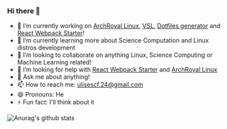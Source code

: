 ### Hi there 👋

<!--
**ulises-jeremias/ulises-jeremias** is a ✨ _special_ ✨ repository because its `README.md` (this file) appears on your GitHub profile.

Here are some ideas to get you started:
-->
- 🔭 I’m currently working on [ArchRoyal Linux](https://github.com/ArchRoyal-Linux), [VSL](https://github.com/vlang/vsl), [Dotfiles generator](https://github.com/ulises-jeremias/dotfiles) and [React Webpack Starter](https://github.com/ulises-jeremias/react-webpack-starter)!
- 🌱 I’m currently learning more about Science Computation and Linux distros development
- 👯 I’m looking to collaborate on anything Linux, Science Computing or Machine Learning related!
- 🤔 I’m looking for help with [React Webpack Starter](https://github.com/ulises-jeremias/react-webpack-starter) and [ArchRoyal Linux](https://github.com/ArchRoyal-Linux)
- 💬 Ask me about anything!
- 📫 How to reach me: ulisescf.24@gmail.com
- 😄 Pronouns: He
- ⚡ Fun fact: I'll think about it

![Anurag's github stats](https://github-readme-stats.vercel.app/api?username=ulises-jeremias&show_icons=true&count_private=true)
